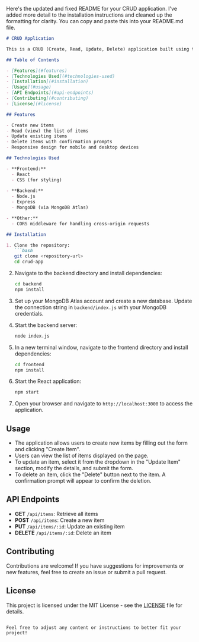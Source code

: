 Here's the updated and fixed README for your CRUD application. I've added more detail to the installation instructions and cleaned up the formatting for clarity. You can copy and paste this into your README.md file.

```markdown
# CRUD Application

This is a CRUD (Create, Read, Update, Delete) application built using the MERN stack (MongoDB, Express, React, Node.js). The application allows users to manage a list of items, providing a user-friendly interface for performing CRUD operations.

## Table of Contents

- [Features](#features)
- [Technologies Used](#technologies-used)
- [Installation](#installation)
- [Usage](#usage)
- [API Endpoints](#api-endpoints)
- [Contributing](#contributing)
- [License](#license)

## Features

- Create new items
- Read (view) the list of items
- Update existing items
- Delete items with confirmation prompts
- Responsive design for mobile and desktop devices

## Technologies Used

- **Frontend:**
  - React
  - CSS (for styling)
  
- **Backend:**
  - Node.js
  - Express
  - MongoDB (via MongoDB Atlas)

- **Other:**
  - CORS middleware for handling cross-origin requests

## Installation

1. Clone the repository:
   ```bash
   git clone <repository-url>
   cd crud-app
   ```

2. Navigate to the backend directory and install dependencies:
   ```bash
   cd backend
   npm install
   ```

3. Set up your MongoDB Atlas account and create a new database. Update the connection string in `backend/index.js` with your MongoDB credentials.

4. Start the backend server:
   ```bash
   node index.js
   ```

5. In a new terminal window, navigate to the frontend directory and install dependencies:
   ```bash
   cd frontend
   npm install
   ```

6. Start the React application:
   ```bash
   npm start
   ```

7. Open your browser and navigate to `http://localhost:3000` to access the application.

## Usage

- The application allows users to create new items by filling out the form and clicking "Create Item".
- Users can view the list of items displayed on the page.
- To update an item, select it from the dropdown in the "Update Item" section, modify the details, and submit the form.
- To delete an item, click the "Delete" button next to the item. A confirmation prompt will appear to confirm the deletion.

## API Endpoints

- **GET** `/api/items`: Retrieve all items
- **POST** `/api/items`: Create a new item
- **PUT** `/api/items/:id`: Update an existing item
- **DELETE** `/api/items/:id`: Delete an item

## Contributing

Contributions are welcome! If you have suggestions for improvements or new features, feel free to create an issue or submit a pull request.

## License

This project is licensed under the MIT License - see the [LICENSE](LICENSE) file for details.
```

Feel free to adjust any content or instructions to better fit your project!